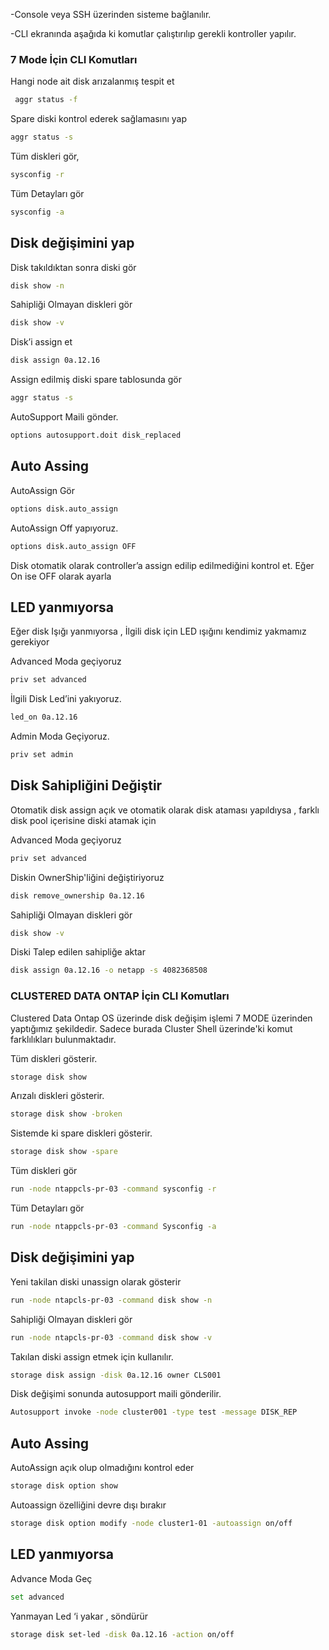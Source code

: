 -Console veya SSH üzerinden sisteme bağlanılır.

-CLI ekranında aşağıda ki komutlar çalıştırılıp gerekli kontroller yapılır.

### 7 Mode İçin CLI Komutları

Hangi node ait disk arızalanmış tespit et
```sh
 aggr status -f
```

Spare diski kontrol ederek sağlamasını yap

```sh
aggr status -s
```

Tüm diskleri gör,
```sh
sysconfig -r
```

Tüm Detayları gör
```sh
sysconfig -a
```

## Disk değişimini yap

Disk takıldıktan sonra diski gör
```sh
disk show -n
```

Sahipliği Olmayan diskleri gör
```sh
disk show -v  
```

Disk’i assign et
```sh
disk assign 0a.12.16
```

Assign edilmiş diski spare tablosunda gör
```sh
aggr status -s 
```

AutoSupport Maili gönder.
```sh
options autosupport.doit disk_replaced
```

## Auto Assing
AutoAssign Gör
```sh
options disk.auto_assign
```

AutoAssign Off yapıyoruz.
```sh
options disk.auto_assign OFF
```
Disk otomatik olarak controller’a assign edilip edilmediğini kontrol et. Eğer On ise OFF olarak ayarla 


## LED yanmıyorsa
Eğer disk Işığı yanmıyorsa , İlgili disk için LED ışığını kendimiz yakmamız gerekiyor

Advanced Moda geçiyoruz
```sh
priv set advanced
```

İlgili Disk Led’ini yakıyoruz.
```sh
led_on 0a.12.16
```

Admin Moda Geçiyoruz.
```sh
priv set admin
```

## Disk Sahipliğini Değiştir

Otomatik disk assign açık ve otomatik olarak disk ataması yapıldıysa , farklı disk pool içerisine diski atamak için

Advanced Moda geçiyoruz
```sh
priv set advanced
```

Diskin OwnerShip'liğini değiştiriyoruz
```sh
disk remove_ownership 0a.12.16
```

Sahipliği Olmayan diskleri gör
```sh
disk show -v
```

Diski Talep edilen sahipliğe aktar
```sh
disk assign 0a.12.16 -o netapp -s 4082368508
```

### CLUSTERED DATA ONTAP İçin CLI Komutları
Clustered Data Ontap OS üzerinde disk değişim işlemi 7 MODE üzerinden yaptığımız şekildedir. Sadece burada Cluster Shell üzerinde'ki komut farklılıkları bulunmaktadır.

Tüm diskleri gösterir.
```sh
storage disk show
```

Arızalı diskleri gösterir.
```sh
storage disk show -broken
```

Sistemde ki spare diskleri gösterir.
```sh
storage disk show -spare
```

Tüm diskleri gör
```sh
run -node ntappcls-pr-03 -command sysconfig -r
```                           

Tüm Detayları gör
```sh
run -node ntappcls-pr-03 -command Sysconfig -a
```

## Disk değişimini yap

Yeni takilan diski unassign olarak gösterir
```sh
run -node ntapcls-pr-03 -command disk show -n
```

Sahipliği Olmayan diskleri gör
```sh
run -node ntapcls-pr-03 -command disk show -v
```

Takılan diski assign etmek için kullanılır.
```sh
storage disk assign -disk 0a.12.16 owner CLS001
```

Disk değişimi sonunda autosupport maili gönderilir.
```sh
Autosupport invoke -node cluster001 -type test -message DISK_REP
```

## Auto Assing
AutoAssign açık olup olmadığını kontrol eder
```sh
storage disk option show
```
Autoassign özelliğini devre dışı bırakır
```sh
storage disk option modify -node cluster1-01 -autoassign on/off
```
## LED yanmıyorsa

Advance Moda Geç
```sh
set advanced
```

Yanmayan Led ‘i yakar , söndürür
```sh
storage disk set-led -disk 0a.12.16 -action on/off
```
